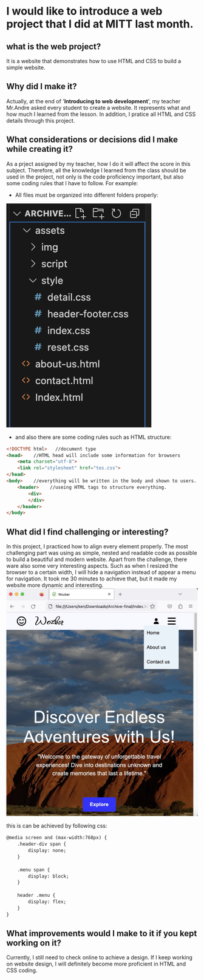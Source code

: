 # I would like to introduce a web project that I did at MITT last month.
## what is the web project?
It is a website that demonstrates how to use HTML and CSS to build a simple website. 
## Why did I make it? 
Actually, at the end of '**Introducing to web development**', my teacher Mr.Andre asked every student to create a website. It represents what and how much I learned from the lesson. In addition, I pratice all HTML and CSS details through this project.
## What considerations or decisions did I make while creating it?
As a prject assigned by my teacher, how I do it will affect the score in this subject. Therefore, all the knowledge I learned from the class should be used in the project, not only is the code proficiency important, but also some coding rules that I have to follow. For example:
- All files must be organized into different folders properly:
  
![Example Image](GithubImages/folder.jpeg) 
- and also there are some coding rules such as HTML structure:
```HTML
<!DOCTYPE html>   //document type
<head>    //HTML head will include some information for browsers
    <meta charset="utf-8">
    <link rel="stylesheet" href="tes.css">
</head>
<body>    //everything will be written in the body and shown to users.
    <header>    //useing HTML tags to structure everything.
        <div>
        </div>
    </header>
</body>
```
## What did I find challenging or interesting?
In this project, I practiced how to align every element properly. The most challenging part was using as simple, nested and readable code as possible to build a beautiful and modern website. Apart from the challenge, there ware also some very interesting aspects. Such as when I resized the browser to a certain width, I will hide a navigation instead of appear a menu for navigation. It took me 30 minutes to achieve that, but it made my website more dynamic and interesting.
![Example Image](GithubImages/dropdownMenuNavigation.jpeg) 

this is can be achieved by following css:
```HTML
@media screen and (max-width:768px) {
    .header-div span {
        display: none;
    }

    .menu span {
        display: block;
    }

    header .menu {
        display: flex;
    }
}
```

## What improvements would I make to it if you kept working on it? 
Currently, I still need to check online to achieve a design. If I keep working on website design, I will definitely become more proficient in HTML and CSS coding. 
